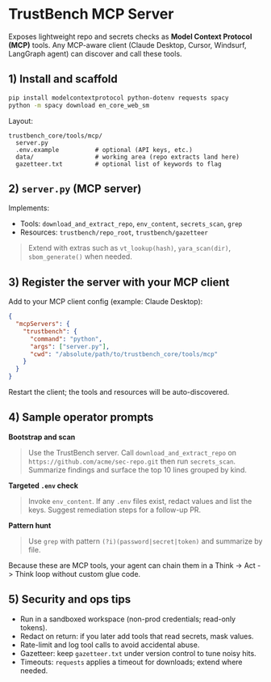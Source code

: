 # TrustBench MCP Server
Exposes lightweight repo and secrets checks as **Model Context Protocol (MCP)** tools. Any MCP-aware client (Claude Desktop, Cursor, Windsurf, LangGraph agent) can discover and call these tools.

## 1) Install and scaffold
```bash
pip install modelcontextprotocol python-dotenv requests spacy
python -m spacy download en_core_web_sm
```

Layout:
```
trustbench_core/tools/mcp/
  server.py
  .env.example          # optional (API keys, etc.)
  data/                 # working area (repo extracts land here)
  gazetteer.txt         # optional list of keywords to flag
```

## 2) `server.py` (MCP server)
Implements:
- Tools: `download_and_extract_repo`, `env_content`, `secrets_scan`, `grep`
- Resources: `trustbench/repo_root`, `trustbench/gazetteer`

> Extend with extras such as `vt_lookup(hash)`, `yara_scan(dir)`, `sbom_generate()` when needed.

## 3) Register the server with your MCP client
Add to your MCP client config (example: Claude Desktop):
```json
{
  "mcpServers": {
    "trustbench": {
      "command": "python",
      "args": ["server.py"],
      "cwd": "/absolute/path/to/trustbench_core/tools/mcp"
    }
  }
}
```

Restart the client; the tools and resources will be auto-discovered.

## 4) Sample operator prompts
**Bootstrap and scan**
> Use the TrustBench server. Call `download_and_extract_repo` on `https://github.com/acme/sec-repo.git` then run `secrets_scan`. Summarize findings and surface the top 10 lines grouped by kind.

**Targeted `.env` check**
> Invoke `env_content`. If any `.env` files exist, redact values and list the keys. Suggest remediation steps for a follow-up PR.

**Pattern hunt**
> Use `grep` with pattern `(?i)(password|secret|token)` and summarize by file.

Because these are MCP tools, your agent can chain them in a Think -> Act -> Think loop without custom glue code.

## 5) Security and ops tips
- Run in a sandboxed workspace (non-prod credentials; read-only tokens).
- Redact on return: if you later add tools that read secrets, mask values.
- Rate-limit and log tool calls to avoid accidental abuse.
- Gazetteer: keep `gazetteer.txt` under version control to tune noisy hits.
- Timeouts: `requests` applies a timeout for downloads; extend where needed.

